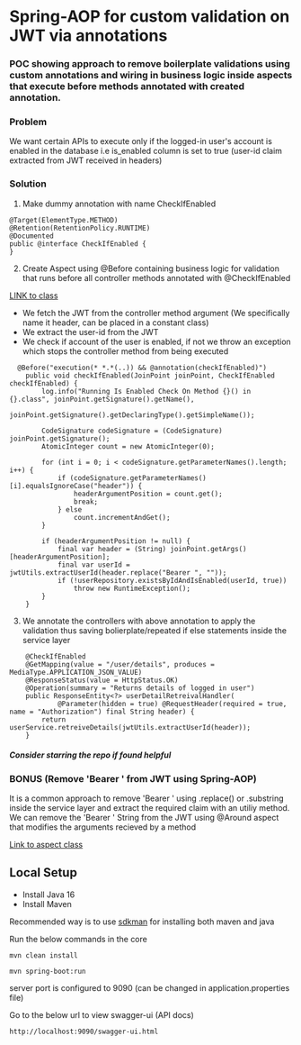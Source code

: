 # Spring-AOP for custom validation on JWT via annotations
### POC showing approach to remove boilerplate validations using custom annotations and wiring in business logic inside aspects that execute before methods annotated with created annotation.
### Problem

We want certain APIs to execute only if the logged-in user's account is enabled in the database i.e is_enabled column is set to true (user-id claim extracted from JWT received in headers)

### Solution

1. Make dummy annotation with name CheckIfEnabled
```
@Target(ElementType.METHOD)
@Retention(RetentionPolicy.RUNTIME)
@Documented
public @interface CheckIfEnabled {
}
```
2. Create Aspect using @Before containing business logic for validation that runs before all controller methods annotated with @CheckIfEnabled

[LINK to class](https://github.com/hardikSinghBehl/spring-AOP-custom-validation-on-JWT/blob/main/src/main/java/com/hardik/crackerjack/aspect/CheckIfEnabledAspect.java)

* We fetch the JWT from the controller method argument (We specifically name it header, can be placed in a constant class)
* We extract the user-id from the JWT
* We check if account of the user is enabled, if not we throw an exception which stops the controller method from being executed

```
  @Before("execution(* *.*(..)) && @annotation(checkIfEnabled)")
	public void checkIfEnabled(JoinPoint joinPoint, CheckIfEnabled checkIfEnabled) {
		log.info("Running Is Enabled Check On Method {}() in {}.class", joinPoint.getSignature().getName(),
				joinPoint.getSignature().getDeclaringType().getSimpleName());

		CodeSignature codeSignature = (CodeSignature) joinPoint.getSignature();
		AtomicInteger count = new AtomicInteger(0);

		for (int i = 0; i < codeSignature.getParameterNames().length; i++) {
			if (codeSignature.getParameterNames()[i].equalsIgnoreCase("header")) {
				headerArgumentPosition = count.get();
				break;
			} else
				count.incrementAndGet();
		}

		if (headerArgumentPosition != null) {
			final var header = (String) joinPoint.getArgs()[headerArgumentPosition];
			final var userId = jwtUtils.extractUserId(header.replace("Bearer ", ""));
			if (!userRepository.existsByIdAndIsEnabled(userId, true))
				throw new RuntimeException();
		}
	}
```
3. We annotate the controllers with above annotation to apply the validation thus saving bolierplate/repeated if else statements inside the service layer
```
	@CheckIfEnabled
	@GetMapping(value = "/user/details", produces = MediaType.APPLICATION_JSON_VALUE)
	@ResponseStatus(value = HttpStatus.OK)
	@Operation(summary = "Returns details of logged in user")
	public ResponseEntity<?> userDetailRetreivalHandler(
			@Parameter(hidden = true) @RequestHeader(required = true, name = "Authorization") final String header) {
		return userService.retreiveDetails(jwtUtils.extractUserId(header));
	}
```
##### Consider starring the repo if found helpful

### BONUS (Remove 'Bearer ' from JWT using Spring-AOP)

It is a common approach to remove 'Bearer ' using .replace() or .substring inside the service layer and extract the required claim with an utiliy method.
We can remove the 'Bearer ' String from the JWT using @Around aspect that modifies the arguments recieved by a method

[Link to aspect class](https://github.com/hardikSinghBehl/spring-AOP-custom-validation-on-JWT/blob/main/src/main/java/com/hardik/crackerjack/aspect/RemoveBearerAspect.java)

## Local Setup

* Install Java 16
* Install Maven

Recommended way is to use [sdkman](https://sdkman.io/) for installing both maven and java

Run the below commands in the core

```
mvn clean install
```

```
mvn spring-boot:run
```
server port is configured to 9090 (can be changed in application.properties file)

Go to the below url to view swagger-ui (API docs)

```
http://localhost:9090/swagger-ui.html
```

